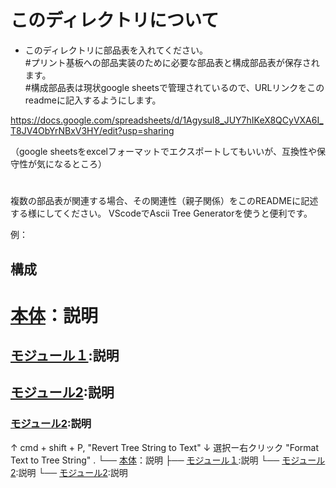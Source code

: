 # このディレクトリについて

- このディレクトリに部品表を入れてください。</br>
#プリント基板への部品実装のために必要な部品表と構成部品表が保存されます。</br>
#構成部品表は現状google sheetsで管理されているので、URLリンクをこのreadmeに記入するようにします。</br>

https://docs.google.com/spreadsheets/d/1AgysuI8_JUY7hIKeX8QCyVXA6I_T8JV4ObYrNBxV3HY/edit?usp=sharing


（google sheetsをexcelフォーマットでエクスポートしてもいいが、互換性や保守性が気になるところ）
#
複数の部品表が関連する場合、その関連性（親子関係）をこのREADMEに記述する様にしてください。
VScodeでAscii Tree Generatorを使うと便利です。

例：

## 構成


# [本体](URL)：説明
## [モジュール１](URL):説明
## [モジュール2](URL):説明
### [モジュール2](URL):説明
↑ cmd + shift + P, "Revert Tree String to Text"
↓ 選択ー右クリック "Format Text to Tree String"
.
└── [本体](URL)：説明
    ├── [モジュール１](URL):説明
    └── [モジュール2](URL):説明
        └── [モジュール2](URL):説明
